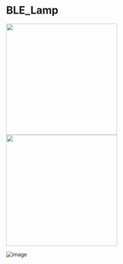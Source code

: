 
# BLE_Lamp

<img src="https://user-images.githubusercontent.com/79474454/120361782-1f069800-c2bf-11eb-8554-fbef2d7a047c.jpg" width="300">

<img src="https://user-images.githubusercontent.com/79474454/120360689-e0241280-c2bd-11eb-9c2c-5a0c415dc071.jpg" width="300">

![image](https://user-images.githubusercontent.com/79474454/120360557-ba970900-c2bd-11eb-9cbd-660b58b314d9.png)
